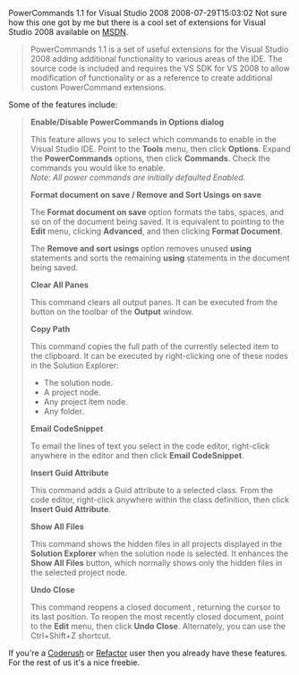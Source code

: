 PowerCommands 1.1 for Visual Studio 2008
2008-07-29T15:03:02
Not sure how this one got by me but there is a cool set of extensions for Visual Studio 2008 available on [MSDN](http://code.msdn.microsoft.com/PowerCommands).

> PowerCommands 1.1 is a set of useful extensions for the Visual Studio 2008 adding additional functionality to various areas of the IDE. The source code is included and requires the VS SDK for VS 2008 to allow modification of functionality or as a reference to create additional custom PowerCommand extensions.

Some of the features include:

> **Enable/Disable PowerCommands in Options dialog**
> 
> This feature allows you to select which commands to enable in the Visual Studio IDE. Point to the **Tools** menu, then click **Options**. Expand the **PowerCommands** options, then click **Commands**. Check the commands you would like to enable.   
_Note: All power commands are initially defaulted Enabled._
> 
> **Format document on save / Remove and Sort Usings on save**
> 
> The **Format document on save** option formats the tabs, spaces, and so on of the document being saved. It is equivalent to pointing to the **Edit** menu, clicking **Advanced**, and then clicking **Format Document**. 
> 
> The **Remove and sort usings** option removes unused **using** statements and sorts the remaining **using** statements in the document being saved. 
> 
> **Clear All Panes**
> 
> This command clears all output panes. It can be executed from the button on the toolbar of the **Output** window. 
> 
> **Copy Path**
> 
> This command copies the full path of the currently selected item to the clipboard. It can be executed by right-clicking one of these nodes in the Solution Explorer: 
> 
>   * The solution node. 
>   * A project node. 
>   * Any project item node. 
>   * Any folder. 
> 
> **Email CodeSnippet**
> 
> To email the lines of text you select in the code editor, right-click anywhere in the editor and then click **Email CodeSnippet**. 
> 
> **Insert Guid Attribute**
> 
> This command adds a Guid attribute to a selected class. From the code editor, right-click anywhere within the class definition, then click **Insert Guid Attribute**. 
> 
> **Show All Files**
> 
> This command shows the hidden files in all projects displayed in the **Solution Explorer** when the solution node is selected. It enhances the **Show All Files** button, which normally shows only the hidden files in the selected project node. 
> 
> **Undo Close**
> 
> This command reopens a closed document , returning the cursor to its last position. To reopen the most recently closed document, point to the **Edit** menu, then click **Undo Close**. Alternately, you can use the Ctrl+Shift+Z shortcut. 

If you're a [Coderush](http://www.devexpress.com/Products/Visual_Studio_Add-in/Coding_Assistance/) or [Refactor](http://www.devexpress.com/Products/Visual_Studio_Add-in/Refactoring/) user then you already have these features. For the rest of us it's a nice freebie. 
